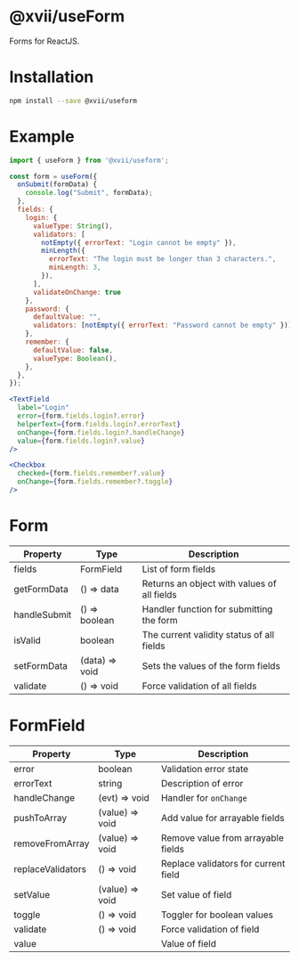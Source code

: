 # @xvii/useForm

Forms for ReactJS.

# Installation

```bash
npm install --save @xvii/useform
```

# Example

```js
import { useForm } from '@xvii/useform';

const form = useForm({
  onSubmit(formData) {
    console.log("Submit", formData);
  },
  fields: {
    login: {
      valueType: String(),
      validators: [
        notEmpty({ errorText: "Login cannot be empty" }),
        minLength({
          errorText: "The login must be longer than 3 characters.",
          minLength: 3,
        }),
      ],
      validateOnChange: true
    },
    password: {
      defaultValue: "",
      validators: [notEmpty({ errorText: "Password cannot be empty" })],
    },
    remember: {
      defaultValue: false,
      valueType: Boolean(),
    },
  },
});
```

```jsx
<TextField
  label="Login"
  error={form.fields.login?.error}
  helperText={form.fields.login?.errorText}
  onChange={form.fields.login?.handleChange}
  value={form.fields.login?.value}
/>

<Checkbox
  checked={form.fields.remember?.value}
  onChange={form.fields.remember?.toggle}
/>
```

# Form

| Property | Type | Description |
| --- | --- | --- |
| fields | FormField | List of form fields |
| getFormData | () => data | Returns an object with values of all fields |
| handleSubmit | () => boolean | Handler function for submitting the form |
| isValid | boolean | The current validity status of all fields |
| setFormData | (data) => void | Sets the values of the form fields |
| validate | () => void | Force validation of all fields |


# FormField

| Property | Type | Description |
| --- | --- | --- |
| error | boolean | Validation error state |
| errorText | string | Description of error |
| handleChange | (evt) => void | Handler for `onChange` |
| pushToArray | (value) => void | Add value for arrayable fields |
| removeFromArray | (value) => void | Remove value from arrayable fields |
| replaceValidators | () => void | Replace validators for current field |
| setValue | (value) => void | Set value of field |
| toggle | () => void | Toggler for boolean values |
| validate | () => void | Force validation of field |
| value | | Value of field |